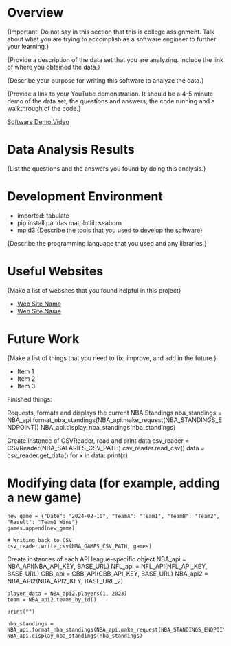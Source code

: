 # Overview

{Important!  Do not say in this section that this is college assignment.  Talk about what you are trying to accomplish as a software engineer to further your learning.}

{Provide a description of the data set that you are analyzing.  Include the link of where you obtained the data.}

{Describe your purpose for writing this software to analyze the data.}

{Provide a link to your YouTube demonstration.  It should be a 4-5 minute demo of the data set, the questions and answers, the code running and a walkthrough of the code.}

[Software Demo Video](http://youtube.link.goes.here)

# Data Analysis Results

{List the questions and the answers you found by doing this analysis.}

# Development Environment
- imported: tabulate
- pip install pandas matplotlib seaborn
- mpld3
{Describe the tools that you used to develop the software}

{Describe the programming language that you used and any libraries.}

# Useful Websites

{Make a list of websites that you found helpful in this project}
* [Web Site Name](http://url.link.goes.here)
* [Web Site Name](http://url.link.goes.here)

# Future Work

{Make a list of things that you need to fix, improve, and add in the future.}
* Item 1
* Item 2
* Item 3



Finished things:

Requests, formats and displays the current NBA Standings
nba_standings = NBA_api.format_nba_standings(NBA_api.make_request(NBA_STANDINGS_ENDPOINT))
NBA_api.display_nba_standings(nba_standings)


Create instance of CSVReader, read and print data
csv_reader = CSVReader(NBA_SALARIES_CSV_PATH)
csv_reader.read_csv()
data = csv_reader.get_data()
for x in data:
    print(x)


 # Modifying data (for example, adding a new game)
    new_game = {"Date": "2024-02-10", "TeamA": "Team1", "TeamB": "Team2", "Result": "Team1 Wins"}
    games.append(new_game)

    # Writing back to CSV
    csv_reader.write_csv(NBA_GAMES_CSV_PATH, games)


  Create instances of each API league-specific object
    NBA_api = NBA_API(NBA_API_KEY, BASE_URL)
    NFL_api = NFL_API(NFL_API_KEY, BASE_URL)
    CBB_api = CBB_API(CBB_API_KEY, BASE_URL)
    NBA_api2 = NBA_API2(NBA_API2_KEY, BASE_URL_2)

    player_data = NBA_api2.players(1, 2023)
    team = NBA_api2.teams_by_id()

    print("")

    nba_standings = NBA_api.format_nba_standings(NBA_api.make_request(NBA_STANDINGS_ENDPOINT))
    NBA_api.display_nba_standings(nba_standings)

